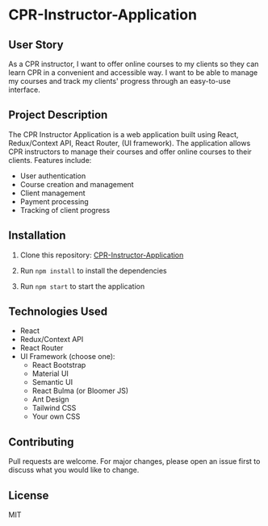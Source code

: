 # CPR-Instructor-Application

## User Story
As a CPR instructor, I want to offer online courses to my clients so they can learn CPR in a convenient and accessible way. I want to be able to manage my courses and track my clients' progress through an easy-to-use interface.

## Project Description
The CPR Instructor Application is a web application built using React, Redux/Context API, React Router, (UI framework). The application allows CPR instructors to manage their courses and offer online courses to their clients. Features include:

- User authentication
- Course creation and management
- Client management
- Payment processing
- Tracking of client progress

## Installation
1. Clone this repository: [CPR-Instructor-Application](https://github.com/Doylej16/CPR-Instructor-Application)

2. Run `npm install` to install the dependencies
3. Run `npm start` to start the application

## Technologies Used
- React
- Redux/Context API
- React Router
- UI Framework (choose one):
    - React Bootstrap
    - Material UI
    - Semantic UI
    - React Bulma (or Bloomer JS)
    - Ant Design
    - Tailwind CSS
    - Your own CSS

## Contributing
Pull requests are welcome. For major changes, please open an issue first to discuss what you would like to change.

## License
MIT
